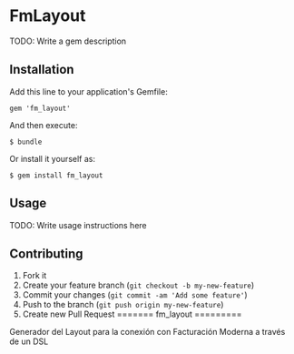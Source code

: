 # FmLayout

TODO: Write a gem description

## Installation

Add this line to your application's Gemfile:

    gem 'fm_layout'

And then execute:

    $ bundle

Or install it yourself as:

    $ gem install fm_layout

## Usage

TODO: Write usage instructions here

## Contributing

1. Fork it
2. Create your feature branch (`git checkout -b my-new-feature`)
3. Commit your changes (`git commit -am 'Add some feature'`)
4. Push to the branch (`git push origin my-new-feature`)
5. Create new Pull Request
=======
fm_layout
=========

Generador del Layout para la conexión con Facturación Moderna a través de un DSL

